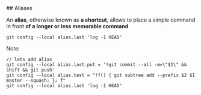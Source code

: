 <div class="title-icon" style="background-image: url(/course/assets/icons/link.svg)"></div>
## Aliases

An **alias**, otherwise known as **a shortcut**, allows to place a simple command in front **of a longer or less memorable command**

```console
git config --local alias.last 'log -1 HEAD'
```

Note:
```
// lets add alias
git config --local alias.last.put = '!git commit --all -m=\"$1\" && shift && git push'
git config --local alias.test = "!f() { git subtree add --prefix $2 $1 master --squash; }; f"
git config --local alias.last 'log -1 HEAD'
```
